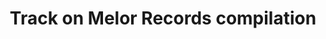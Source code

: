 ---
layout: post
title: Track on Melor Records compilation
description: Composition
img: /img/melor.jpg
redirect: https://melorrecords.bandcamp.com/album/empty-gestures-vol-3-a-collection-of-friction
---